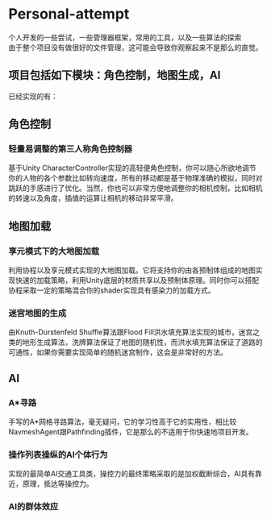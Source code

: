# Personal-attempt  
个人开发的一些尝试，一些管理器框架，常用的工具，以及一些算法的探索  
由于整个项目没有做很好的文件管理，这可能会导致你观察起来不是那么的直觉。  
## 项目包括如下模块：角色控制，地图生成，AI  

已经实现的有：  
## 角色控制  
### 轻量易调整的第三人称角色控制器  
基于Unity CharacterController实现的高轻便角色控制，你可以随心所欲地调节你的人物的各个参数比如转向速度，所有的移动都是基于物理准确的模拟，同时对跳跃的手感进行了优化。当然，你也可以非常方便地调整你的相机控制，比如相机的转速以及角度，插值的运算让相机的移动非常平滑。  

## 地图加载  
### 享元模式下的大地图加载
利用协程以及享元模式实现的大地图加载。它将支持你的由各预制体组成的地图实现快速的加载策略，利用Unity底层的材质共享以及预制体原理。同时你可以搭配协程采取一定的策略混合你的shader实现具有感染力的加载方式。  
### 迷宫地图的生成
由Knuth-Durstenfeld Shuffle算法跟Flood Fill洪水填充算法实现的城市，迷宫之类的地形生成算法，洗牌算法保证了地图的随机性，而洪水填充算法保证了道路的可通性，如果你需要实现简单的随机迷宫制作，这会是非常好的方法。  


## AI
### A*寻路
手写的A*网格寻路算法，毫无疑问，它的学习性高于它的实用性，相比较NavmeshAgent跟Pathfinding插件，它是那么的不适用于你快速地项目开发。
### 操作列表操纵的AI个体行为
实现的最简单AI交通工具类，操控力的最终策略采取的是加权截断综合，AI具有靠近，原理，抵达等操控力。
### AI的群体效应

